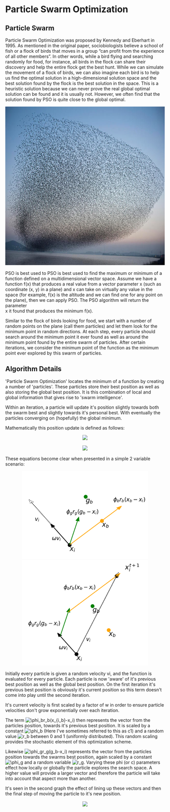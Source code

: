 
# Particle Swarm Optimization

## Particle Swarm
Particle Swarm Optimization was proposed by Kennedy and Eberhart in 1995. As mentioned in the original paper, sociobiologists believe a school of fish or a flock of birds that moves in a group “can profit from the experience of all other members”. In other words, while a bird flying and searching randomly for food, for instance, all birds in the flock can share their discovery and help the entire flock get the best hunt.
While we can simulate the movement of a flock of birds, we can also imagine each bird is to help us find the optimal solution in a high-dimensional solution space and the best solution found by the flock is the best solution in the space. This is a heuristic solution because we can never prove the real global optimal solution can be found and it is usually not. However, we often find that the solution found by PSO is quite close to the global optimal.
<p align="center">
  <kbd>
   <img src="flocking.PNG"  width="700" height="500">
</kbd>
</p>




PSO is best used to PSO is best used to find the maximum or 
minimum of a function defined on a multidimensional vector space.
Assume we have a function f(x) that produces a real value from a
vector parameter x (such as coordinate (x, y) in a plane) and x
can take on virtually any value in the space (for example, f(x) 
is the altitude and we can find one for any point on the plane), 
then we can apply PSO. The PSO algorithm will return the parameter  
x it found that produces the minimum f(x).

Similar to the flock of birds looking for food, we start with a 
number of random points on the plane (call them particles) and
let them look for the minimum point in random directions.
At each step, every particle should search around the minimum 
point it ever found as well as around the minimum point found
by the entire swarm of particles. After certain iterations, 
we consider the minimum point of the function as the minimum 
point ever explored by this swarm of particles.



## Algorithm Details
'Particle Swarm Optimization' locates the minimum of a function by creating a number of 'particles'. These particles store their best position as well as also storing the global best position. 
It is this combination of local and global information that gives rise to 'swarm intelligence'.

Within an iteration, a particle will update it's position slightly towards both the swarm best and slightly towards it's personal best. With eventually the particles converging on (hopefully) the global minimum.

Mathematically this position update is defined as follows: 

 <p align="center">
   <img src="https://render.githubusercontent.com/render/math?math=v_i^{t %2B 1}=\omega v_i^t %2B \phi_br_b(x_{i_b}-x_i) %2B \phi_gr_g(g_b-x_i)">
 </p>
  <p align="center">
   <img src="https://render.githubusercontent.com/render/math?math=x_i^{t %2B 1}=x_i^t %2B v_i^t">
   </p>
   
These equations become clear when presented in a simple 2 variable scenario: 
<p align="center">
<img src="https://github.com/TomRSavage/ParticleSwarm/blob/master/PS1.png" width="400"> <img src="https://github.com/TomRSavage/ParticleSwarm/blob/master/PS2.png" width="400">
</p>

Initially every particle is given a random velocity vi, and the function is evaluated for every particle. 
Each particle is now 'aware' of it's previous best position as well as the global best position. On the first iteration it's previous best position is obviously it's current position so this term doesn't come into play until the second iteration. 

It's current velocity is first scaled by a factor of w in order to ensure particle velocities don't grow exponentially over each iteration.

The term <img src="https://latex.codecogs.com/gif.latex?\phi_br_b(x_{i_b}-x_i)" title="\phi_br_b(x_{i_b}-x_i)" /> then represents the vector from the particles position, towards it's previous best position. It is scaled by a constant <img src="https://latex.codecogs.com/gif.latex?\phi_b" title="\phi_b" /> (Here I've sometimes referred to this as c1) and a random value <img src="https://latex.codecogs.com/gif.latex?r_b" title="r_b" /> between 0 and 1 (uniformly distributed). This random scaling provides the stochastic element of this optimization scheme.

Likewise <img src="https://latex.codecogs.com/gif.latex?\phi_gr_g(g_b-x_i)" title="\phi_gr_g(g_b-x_i)" /> represents the vector from the particles position towards the swarms best position, again scaled by a constant <img src="https://latex.codecogs.com/gif.latex?\phi_g" title="\phi_g" /> and a random variable <img src="https://latex.codecogs.com/gif.latex?r_g" title="r_g" />. Varying these phi (or c) parameters effect how locally or globally the particle explores the search space. A higher value will provide a larger vector and therefore the particle will take into account that aspect more than another. 

It's seen in the second graph the effect of lining up these vectors and then the final step of moving the particle to it's new position. 
<p align="center">
<kbd>
   <img align="center" src="https://github.com/TomRSavage/ParticleSwarm/blob/master/Sty.gif" width="600">
</kbd>
</p>



